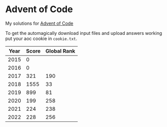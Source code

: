 # Advent of Code
My solutions for [Advent of Code](https://adventofcode.com/)

To get the automagically download input files and upload answers working put your aoc cookie in `cookie.txt`.

| Year | Score | Global Rank |
|------|-------|-------------|
| 2015 | 0     |             |
| 2016 | 0     |             |
| 2017 | 321   | 190         |
| 2018 | 1555  | 33          |
| 2019 | 899   | 81          |
| 2020 | 199   | 258         |
| 2021 | 224   | 238         |
| 2022 | 228   | 256         |